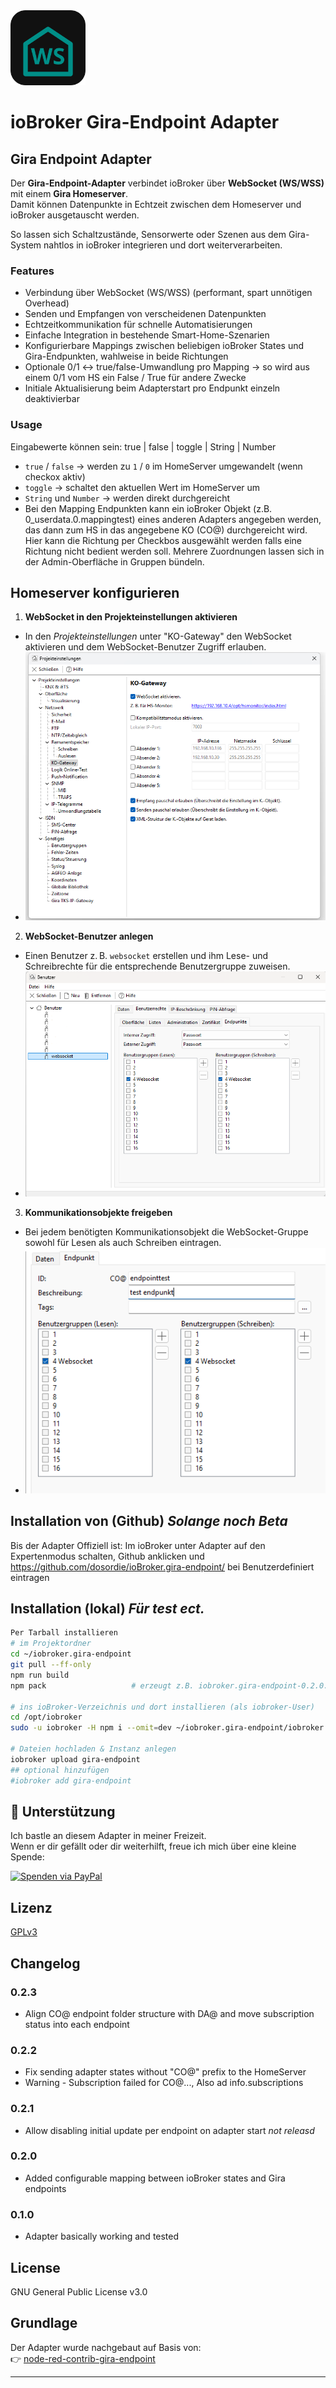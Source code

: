 <img src="admin/gira-endpoint.svg" alt="Logo" width="120"/>

# ioBroker Gira-Endpoint Adapter
## Gira Endpoint Adapter

Der **Gira-Endpoint-Adapter** verbindet ioBroker über **WebSocket (WS/WSS)** mit einem **Gira Homeserver**.  
Damit können Datenpunkte in Echtzeit zwischen dem Homeserver und ioBroker ausgetauscht werden.  

So lassen sich Schaltzustände, Sensorwerte oder Szenen aus dem Gira-System nahtlos in ioBroker integrieren und dort weiterverarbeiten.

### Features
- Verbindung über WebSocket (WS/WSS) (performant, spart unnötigen Overhead)
- Senden und Empfangen von verscheidenen Datenpunkten
- Echtzeitkommunikation für schnelle Automatisierungen
- Einfache Integration in bestehende Smart-Home-Szenarien
- Konfigurierbare Mappings zwischen beliebigen ioBroker States und Gira-Endpunkten, wahlweise in beide Richtungen
- Optionale 0/1 ↔ true/false-Umwandlung pro Mapping -> so wird aus einem 0/1 vom HS ein False / True für andere Zwecke
- Initiale Aktualisierung beim Adapterstart pro Endpunkt einzeln deaktivierbar

### Usage
Eingabewerte können sein:  true | false | toggle | String | Number

- `true` / `false` → werden zu `1` / `0` im HomeServer umgewandelt  (wenn checkox aktiv)
- `toggle` → schaltet den aktuellen Wert im HomeServer um  
- `String` und `Number` → werden direkt durchgereicht
-  Bei den Mapping Endpunkten kann ein ioBroker Objekt (z.B. 0_userdata.0.mappingtest) eines anderen Adapters angegeben werden, das dann zum HS in das angegebene KO (CO@) durchgereicht wird.
   Hier kann die Richtung per Checkbos ausgewählt werden falls eine Richtung nicht bedient werden soll.
   Mehrere Zuordnungen lassen sich in der Admin-Oberfläche in Gruppen bündeln.

## Homeserver konfigurieren

1. **WebSocket in den Projekteinstellungen aktivieren**
+   In den *Projekteinstellungen* unter "KO-Gateway" den WebSocket aktivieren und dem WebSocket-Benutzer Zugriff erlauben.
+   ![HS-Projekteinstellungen](docs/hs-projekteinstellungen.png)

2. **WebSocket-Benutzer anlegen**  
+   Einen Benutzer z. B. `websocket` erstellen und ihm Lese- und Schreibrechte für die entsprechende Benutzergruppe zuweisen.  
+   ![HS-User](docs/hs-user.png)

3. **Kommunikationsobjekte freigeben**  
+   Bei jedem benötigten Kommunikationsobjekt die WebSocket-Gruppe sowohl für Lesen als auch Schreiben eintragen.  
+   ![HS-KO-Einstellungen](docs/hs-koeinstellungen.png)



## Installation von (Github) *Solange noch Beta*

Bis der Adapter Offiziell ist:
Im ioBroker unter Adapter auf den Expertenmodus schalten, Github anklicken und https://github.com/dosordie/ioBroker.gira-endpoint/ bei Benutzerdefiniert eintragen

## Installation (lokal) *Für test ect.*

```bash
Per Tarball installieren 
# im Projektordner
cd ~/iobroker.gira-endpoint
git pull --ff-only
npm run build
npm pack                   # erzeugt z.B. iobroker.gira-endpoint-0.2.0.tgz

# ins ioBroker-Verzeichnis und dort installieren (als iobroker-User)
cd /opt/iobroker
sudo -u iobroker -H npm i --omit=dev ~/iobroker.gira-endpoint/iobroker.gira-endpoint-0.2.0.tgz

# Dateien hochladen & Instanz anlegen
iobroker upload gira-endpoint
## optional hinzufügen
#iobroker add gira-endpoint

```

## 💙 Unterstützung

Ich bastle an diesem Adapter in meiner Freizeit.  
Wenn er dir gefällt oder dir weiterhilft, freue ich mich über eine kleine Spende:

[![Spenden via PayPal](https://img.shields.io/badge/Spenden-PayPal-blue.svg?logo=paypal)](https://www.paypal.com/paypalme/AuhuberD)


## Lizenz
[GPLv3](LICENSE)

## Changelog

### 0.2.3
* Align CO@ endpoint folder structure with DA@ and move subscription status into each endpoint

### 0.2.2
* Fix sending adapter states without "CO@" prefix to the HomeServer
* Warning - Subscription failed for CO@..., Also ad info.subscriptions

### 0.2.1
* Allow disabling initial update per endpoint on adapter start *not releasd*

### 0.2.0
* Added configurable mapping between ioBroker states and Gira endpoints

### 0.1.0
* Adapter basically working and tested

## License
GNU General Public License v3.0

## Grundlage
Der Adapter wurde nachgebaut auf Basis von:  
👉 [node-red-contrib-gira-endpoint](https://github.com/luckyy0815/node-red-contrib-gira-endpoint)

---
